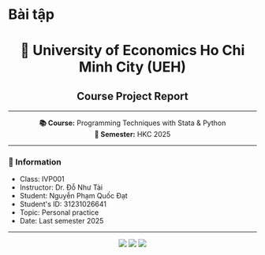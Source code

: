 # Bài tập

<h1 align="center">📘 University of Economics Ho Chi Minh City (UEH)</h1>
<h2 align="center">Course Project Report</h2>

---

<p align="center">
  <b>📚 Course:</b> Programming Techniques with Stata & Python <br/>
  <b>📅 Semester:</b> HKC 2025 <br/>
</p>

---

### 📌 Information

- Class: IVP001  
- Instructor: Dr. Đỗ Như Tài  
- Student: Nguyễn Phạm Quốc Đạt
- Student's ID: 31231026641
- Topic: Personal practice
- Date: Last semester 2025

---

<p align="center">
  <img src="https://img.shields.io/badge/Python-3.11-blue?logo=python&logoColor=white&style=for-the-badge"/>
  <img src="https://img.shields.io/badge/Stata-17-4E9A06?style=for-the-badge"/>
  <img src="https://img.shields.io/badge/GitHub-Repo-black?logo=github&style=for-the-badge"/>
</p>
